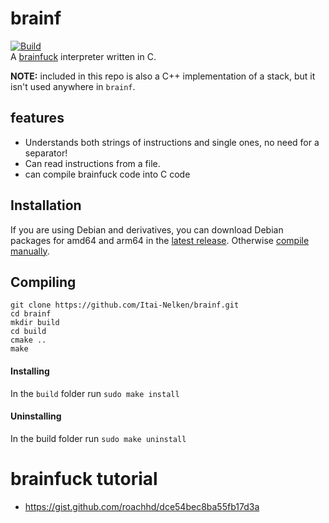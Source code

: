 # brainf
[![Build](https://github.com/Itai-Nelken/brainf/actions/workflows/build.yml/badge.svg)](https://github.com/Itai-Nelken/brainf/actions/workflows/build.yml)<br>
A [brainfuck](https://esolangs.org/wiki/Brainfuck) interpreter written in C.

**NOTE:** included in this repo is also a C++ implementation of a stack, but it isn't used anywhere in `brainf`.

## features
- Understands both strings of instructions and single ones, no need for a separator!
- Can read instructions from a file.
- can compile brainfuck code into C code

## Installation
If you are using Debian and derivatives, you can download Debian packages for amd64 and arm64 in the [latest release](https://github.com/Itai-Nelken/brainf/releases/latest).
Otherwise [compile manually](#Compiiling).

## Compiling
```
git clone https://github.com/Itai-Nelken/brainf.git
cd brainf
mkdir build
cd build
cmake ..
make
```
#### Installing
In the `build` folder run `sudo make install`

#### Uninstalling
In the build folder run `sudo make uninstall`

# brainfuck tutorial
- https://gist.github.com/roachhd/dce54bec8ba55fb17d3a
